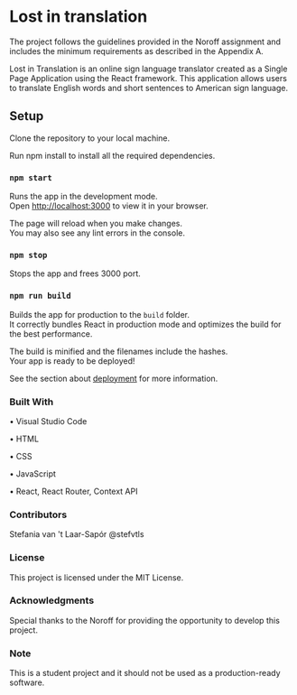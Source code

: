 # Lost in translation

The project follows the guidelines provided in the Noroff assignment and includes the minimum requirements as described in the Appendix A.

Lost in Translation is an online sign language translator created as a Single Page Application using the React framework. This application allows users to translate English words and short sentences to American sign language.


## Setup

Clone the repository to your local machine.

Run npm install to install all the required dependencies.


### `npm start`

Runs the app in the development mode.\
Open [http://localhost:3000](http://localhost:3000) to view it in your browser.

The page will reload when you make changes.\
You may also see any lint errors in the console.

### `npm stop`

Stops the app and frees 3000 port.

### `npm run build`

Builds the app for production to the `build` folder.\
It correctly bundles React in production mode and optimizes the build for the best performance.

The build is minified and the filenames include the hashes.\
Your app is ready to be deployed!

See the section about [deployment](https://facebook.github.io/create-react-app/docs/deployment) for more information.



 ### Built With

• Visual Studio Code

• HTML

• CSS

• JavaScript

• React, React Router, Context API



### Contributors
Stefania van 't Laar-Sapór @stefvtls


### License
This project is licensed under the MIT License.


### Acknowledgments
Special thanks to the Noroff for providing the opportunity to develop this project.


### Note
This is a student project and it should not be used as a production-ready software.